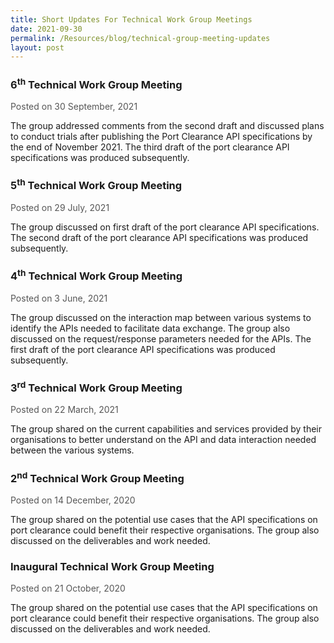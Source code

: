 ```yaml
---
title: Short Updates For Technical Work Group Meetings
date: 2021-09-30
permalink: /Resources/blog/technical-group-meeting-updates
layout: post
---
```


<h3><strong>6<sup>th</sup> Technical Work Group Meeting</strong></h3>

<div style="margin-top: 1rem; color: #565656;">Posted on 30 September, 2021</div>

<p>The group addressed comments from the second draft and discussed plans to conduct trials after publishing the Port Clearance API specifications by the end of November 2021. The third draft of the port clearance API specifications was produced subsequently.</p>

<h3><strong>5<sup>th</sup> Technical Work Group Meeting</strong></h3>

<div style="margin-top: 1rem; color: #565656;">Posted on 29 July, 2021</div>

<p>The group discussed on first draft of the port clearance API specifications. The second draft of the port clearance API specifications was produced subsequently.</p>

<h3><strong>4<sup>th</sup> Technical Work Group Meeting</strong></h3>

<div style="margin-top: 1rem; color: #565656;">Posted on 3 June, 2021</div>

<p>The group discussed on the interaction map between various systems to identify the APIs needed to facilitate data exchange. The group also discussed on the request/response parameters needed for the APIs. The first draft of the port clearance API specifications was produced subsequently.</p>

<h3><strong>3<sup>rd</sup> Technical Work Group Meeting</strong></h3>

<div style="margin-top: 1rem; color: #565656;">Posted on 22 March, 2021</div>

<p>The group shared on the current capabilities and services provided by their organisations to better understand on the API and data interaction needed between the various systems.</p>

<h3><strong>2<sup>nd</sup> Technical Work Group Meeting</strong></h3>

<div style="margin-top: 1rem; color: #565656;">Posted on 14 December, 2020</div>

<p>The group shared on the potential use cases that the API specifications on port clearance could benefit their respective organisations. The group also discussed on the deliverables and work needed.</p>

<h3><strong>Inaugural Technical Work Group Meeting</strong></h3>

<div style="margin-top: 1rem; color: #565656;">Posted on 21 October, 2020</div>

<p>The group shared on the potential use cases that the API specifications on port clearance could benefit their respective organisations. The group also discussed on the deliverables and work needed.</p>